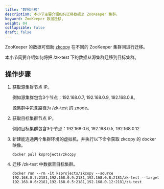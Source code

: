 ```yaml
---
title: "数据迁移"
description: 本小节主要介绍如何迁移数据至 ZooKeeper 集群。 
keyword: ZooKeeper 数据迁移,
weight: 04
collapsible: false
draft: false
---
```



ZooKeeper 的数据可借助 [zkcopy](https://github.com/ksprojects/zkcopy) 在不同的 ZooKeeper 集群间进行迁移。

本小节简要介绍如何将把 /zk-test 下的数据从源集群迁移到目标集群。

## 操作步骤

1. 获取源集群节点 IP。

   例如源集群包含3个节点：192.168.0.7, 192.168.0.9, 192.168.0.8。

   源集群中包含路径为 /zk-test 的 znode。

2. 获取目标集群节点 IP。

   例如目标集群包含3个节点：192.168.0.6, 192.168.0.5, 192.168.0.12

3. 新建能连通两个集群环境的虚拟机，并执行以下命令获取 zkcopy 的 docker 映像。

   ```shell
   docker pull ksprojects/zkcopy
   ```

4. 迁移 /zk-test 中数据至目标集群。

   ```shell
   docker run --rm -it ksprojects/zkcopy --source 192.168.0.7:2181,192.168.0.9:2181,192.168.0.8:2181/zk-test --target 192.168.0.6:2181,192.168.0.5:2181,192.168.0.12:2181/zk-test
   ```
